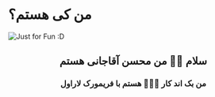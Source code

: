 # من کی هستم؟
<img src="https://github.com/user-attachments/assets/32aa6fdb-7642-4482-a7e9-cc16e1af3637" alt="Just for Fun :D">

<h2 align="center"> سلام 👋🏻 من محسن آقاجانی هستم</h2>

<h3 align="center">من بک اند کار 👨🏻‍💻 هستم با فریمورک لاراول </h3>
